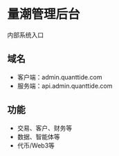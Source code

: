 # 量潮管理后台

内部系统入口

## 域名

- 客户端：admin.quanttide.com
- 服务端：api.admin.quanttide.com

## 功能

- 交易、客户、财务等
- 数据、智能体等
- 代币/Web3等

